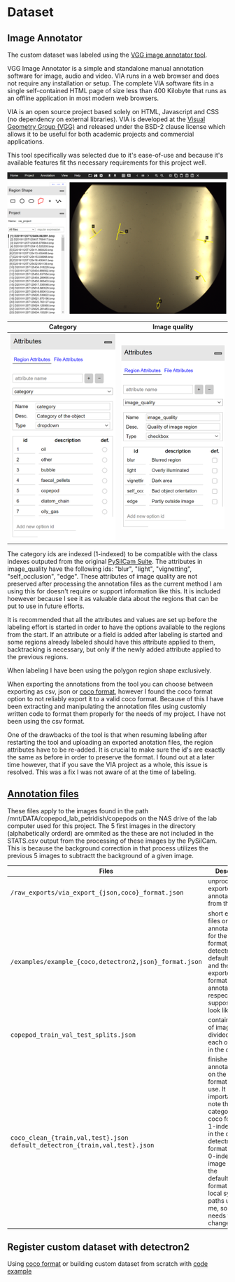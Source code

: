 # Dataset

## Image Annotator

The custom dataset was labeled using the [VGG image annotator tool](https://www.robots.ox.ac.uk/~vgg/software/via/via_demo.html).

VGG Image Annotator is a simple and standalone manual annotation software for image, audio and video. VIA runs in a web browser and does not require any installation or setup. The complete VIA software fits in a single self-contained HTML page of size less than 400 Kilobyte that runs as an offline application in most modern web browsers.

VIA is an open source project based solely on HTML, Javascript and CSS (no dependency on external libraries). VIA is developed at the [Visual Geometry Group (VGG)](https://www.robots.ox.ac.uk/~vgg/) and released under the BSD-2 clause license which allows it to be useful for both academic projects and commercial applications.

This tool specifically was selected due to it's ease-of-use and  because it's available features fit ths necessary requirements for this project well.

<div align="center">
  <img src="docs/VGG_image_annotator/image_scene.PNG"/>
</div>

| Category                                                       | Image quality                                                      |
| -------------------------------------------------------------- | ------------------------------------------------------------------ |
|<img src="docs/VGG_image_annotator/category.PNG" width="300">   |  <img src="docs/VGG_image_annotator/image_quality.PNG" width="300">|

The category ids are indexed (1-indexed) to be compatible with the class indexes outputed from the original [PySilCam Suite](https://github.com/emlynjdavies/PySilCam/wiki).
The attributes in image_quality have the following ids: "blur", "light", "vignetting", "self_occlusion", "edge". These attributes of image quality are not preserved after processing the annotation files as the current method I am using this for doesn't require or support information like this. It is included hoewever because I see it as valuable data about the regions that can be put to use in future efforts.

It is recommended that all the attributes and values are set up before the labeling effort is started in order to have the options available to the regions from the start. If an attribute or a field is added after labeling is started and some regions already labeled should have this attribute applied to them, backtracking is necessary, but only if the newly added attribute applied to the previous regions.

When labeling I have been using the polygon region shape exclusively.

When exporting the annotations from the tool you can choose between exporting as csv, json or [coco format](https://cocodataset.org/#format-data), however I found the coco format option to not reliably export it to a valid coco format. Because of this I have been extracting and manipulating the annotation files using customly written code to format them properly for the needs of my project. I have not been using the csv format.

One of the drawbacks of the tool is that when resuming labeling after restarting the tool and uploading an exported anotation files, the region attributes have to be re-added. It is crucial to make sure the id's are exactly the same as before in order to preserve the format. I found out at a later time however, that if you save the VIA project as a whole, this issue is resolved. This was a fix I was not aware of at the time of labeling.

## [Annotation files](dataset/annotations)

These files apply to the images found in the path /mnt/DATA/copepod_lab_petridish/copepods on the NAS drive of the lab computer used for this project. The 5 first images in the directory (alphabetically orderd) are ommited as the these are not included in the STATS.csv output from the processing of these images by the PySilCam. This is because the background correction in that process utilizes the previous 5 images to subtractt the background of a given image.

| Files   |   Description |
| --------------------------------------------- | ---------------------------------------------- |
| <tt>/raw_exports/via_export_{json,coco}_format.json</tt>   | unprocessed exported annotations from the tool |
| <tt>/examples/example_{coco,detectron2,json}_format.json</tt> | short example files on how the annotaiton files for the coco format, detectron2 default format and the exported json format from the annotation tool respectively, are supposed to look like.|
| <tt>copepod_train_val_test_splits.json</tt> | contains the lists of images divided into each of the sets in the dataset. |
| <tt>coco_clean_{train,val,test}.json</tt> <br>  <tt>default_detectron_{train,val,test}.json</tt> | finished annotation files on the proper format ready for use. It is important to note that the categories in the coco format are 1-indexed while in the default detectron2 format they are 0-indexed. The image paths of the default_tetectron format are the local system paths used by me, so these needs to be changed. |



## Register custom dataset with detectron2

Using [coco format](https://detectron2.readthedocs.io/tutorials/datasets.html) or building custom dataset from scratch with [code example](https://colab.research.google.com/drive/16jcaJoc6bCFAQ96jDe2HwtXj7BMD_-m5)
